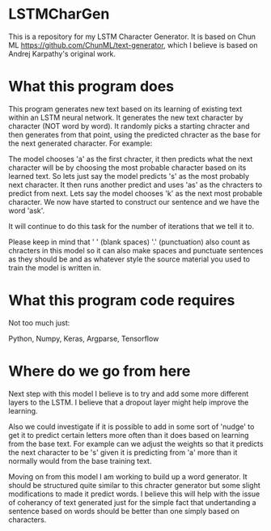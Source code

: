 # LSTMCharGen
This is a repository for my LSTM Character Generator. It is based on Chun ML https://github.com/ChunML/text-generator, which I believe is based on Andrej Karpathy's original work.

# What this program does
This program generates new text based on its learning of existing text within an LSTM neural network. It generates the new text character by character (NOT word by word). It randomly picks a starting chracter and then generates from that point, using the predicted chracter as the base for the next generated character. For example:

The model chooses 'a' as the first chracter, it then predicts what the next character will be by choosing the most probable character based on its learned text. So lets just say the model predicts 's' as the most probably next character. It then runs another predict and uses 'as' as the chracters to predict from next. Lets say the model chooses 'k' as the next most probable character. We now have started to construct our sentence and we have the word 'ask'.

It will continue to do this task for the number of iterations that we tell it to. 

Please keep in mind that ' ' (blank spaces) '.' (punctuation) also count as chracters in this model so it can also make spaces and punctuate sentences as they should be and as whatever style the source material you used to train the model is written in.

# What this program code requires
Not too much just:

Python, 
Numpy, 
Keras, 
Argparse, 
Tensorflow

# Where do we go from here
Next step with this model I believe is to try and add some more different layers to the LSTM. I believe that a dropout layer might help improve the learning. 

Also we could investigate if it is possible to add in some sort of 'nudge' to get it to predict certain letters more often than it does based on learning from the base text. For example can we adjust the weights so that it predicts the next character to be 's' given it is predicting from 'a' more than it normally would from the base training text.

Moving on from this model I am working to build up a word generator. It should be structured quite similar to this chracter generator but some slight modifications to made it predict words. I believe this will help with the issue of coherancy of text generated just for the simple fact that undertanding a sentence based on words should be better than one simply based on characters.
